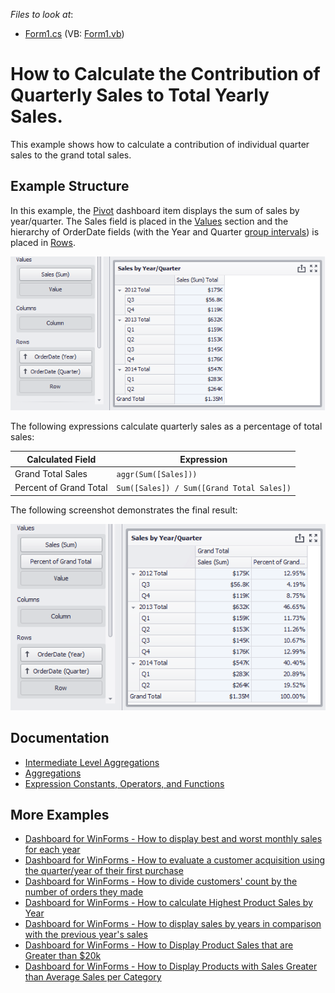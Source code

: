 <!-- default file list -->
*Files to look at*:

* [Form1.cs](./CS/Dashboard_AggrPercentOfTotal/Form1.cs) (VB: [Form1.vb](./VB/Dashboard_AggrPercentOfTotal/Form1.vb))
<!-- default file list end -->
# How to Calculate the Contribution of Quarterly Sales to Total Yearly Sales.


This example shows how to calculate a contribution of individual quarter sales to the grand total sales.

## Example Structure

In this example, the [Pivot](https://docs.devexpress.com/Dashboard/15266/winforms-dashboard/winforms-designer/create-dashboards-in-the-winforms-designer/dashboard-item-settings/pivot) dashboard item displays the sum of sales by year/quarter. The Sales field is placed in the [Values](https://docs.devexpress.com/Dashboard/15456/winforms-dashboard/winforms-designer/create-dashboards-in-the-winforms-designer/dashboard-item-settings/pivot/providing-data) section and the hierarchy of OrderDate fields (with the Year and Quarter [group intervals](https://docs.devexpress.com/Dashboard/15693/winforms-dashboard/winforms-designer/create-dashboards-in-the-winforms-designer/data-shaping/grouping)) is placed in [Rows](https://docs.devexpress.com/Dashboard/15456/winforms-dashboard/winforms-designer/create-dashboards-in-the-winforms-designer/dashboard-item-settings/pivot/providing-data).

![screenshot](/images/aggr_example2_salesbyquarteryear122821.png)

The following expressions calculate quarterly sales as a percentage of total sales:

| Calculated Field | Expression |
| --- | --- |
| Grand Total Sales | ``` aggr(Sum([Sales])) ``` |
| Percent of Grand Total | ``` Sum([Sales]) / Sum([Grand Total Sales]) ``` |

The following screenshot demonstrates the final result:

![screenshot](/images/aggr_example2_salesbyquarteryear_percentoftotal122822.png)

## Documentation

- [Intermediate Level Aggregations](https://docs.devexpress.com/Dashboard/115870/)
- [Aggregations](https://docs.devexpress.com/Dashboard/115894/)
- [Expression Constants, Operators, and Functions](https://docs.devexpress.com/Dashboard/400122/)

## More Examples

- [Dashboard for WinForms - How to display best and worst monthly sales for each year](https://github.com/DevExpress-Examples/how-to-display-best-and-worst-monthly-sales-for-each-year-t369371)
- [Dashboard for WinForms - How to evaluate a customer acquisition using the quarter/year of their first purchase](https://github.com/DevExpress-Examples/how-to-divide-customers-count-by-the-number-of-orders-they-made-t372356)
- [Dashboard for WinForms - How to divide customers' count by the number of orders they made](https://github.com/DevExpress-Examples/how-to-divide-customers-count-by-the-number-of-orders-they-made-t372356)
- [Dashboard for WinForms - How to calculate Highest Product Sales by Year](https://github.com/DevExpress-Examples/how-to-show-products-with-the-best-sales-in-a-year-along-with-sales-values-t372408)
- [Dashboard for WinForms - How to display sales by years in comparison with the previous year's sales](https://github.com/DevExpress-Examples/win-dashboard-display-previous-year-sales)
- [Dashboard for WinForms - How to Display Product Sales that are Greater than $20k](https://github.com/DevExpress-Examples/How-to-Display-Product-Sales-that-are-Greater-than-20k)
- [Dashboard for WinForms - How to Display Products with Sales Greater than Average Sales per Category](https://github.com/DevExpress-Examples/How-to-Display-Product-with-Sales-Greater-than-Average-Sales-per-Category)
